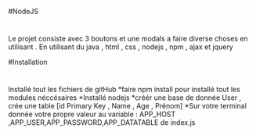 
#NodeJS
#
Le projet consiste avec 3 boutons et une modals a faire diverse choses en utilisant . En utilisant du java , html , css , nodejs , npm , ajax et jquery 

#Installation
#
Installé tout les fichiers de gitHub 
    *faire npm install pour installé tout les modules néccésaires 
    *Installé nodejs
    *créér une base de donnée User , crée une table [id Primary Key , Name , Age , Prénom]
    *Sur votre terminal donnée votre propre valeur au variable : APP_HOST ,APP_USER,APP_PASSWORD,APP_DATATABLE de index.js 
    

